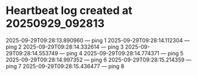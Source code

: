# Heartbeat log created at 20250929_092813
2025-09-29T09:28:13.890960 — ping 1
2025-09-29T09:28:14.112304 — ping 2
2025-09-29T09:28:14.332614 — ping 3
2025-09-29T09:28:14.553749 — ping 4
2025-09-29T09:28:14.774371 — ping 5
2025-09-29T09:28:14.997352 — ping 6
2025-09-29T09:28:15.214359 — ping 7
2025-09-29T09:28:15.436477 — ping 8
